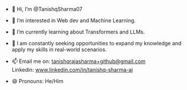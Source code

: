 - 👋 Hi, I’m @TanishqSharma07
- 👀 I’m interested in Web dev and Machine Learning.
- 🌱 I’m currently learning about Transformers and LLMs.
- 💞️ I am constantly seeking opportunities to expand my knowledge and apply my skills in real-world scenarios.

- 📫 Email me on: tanishqrajasharma+github@gmail.com <br>
      Linkedin: www.linkedin.com/in/tanishq-sharma-ai

- 😄 Pronouns: He/Him








<!---
TanishqSharma07/TanishqSharma07 is a ✨ special ✨ repository because its `README.md` (this file) appears on your GitHub profile.
You can click the Preview link to take a look at your changes.
--->
